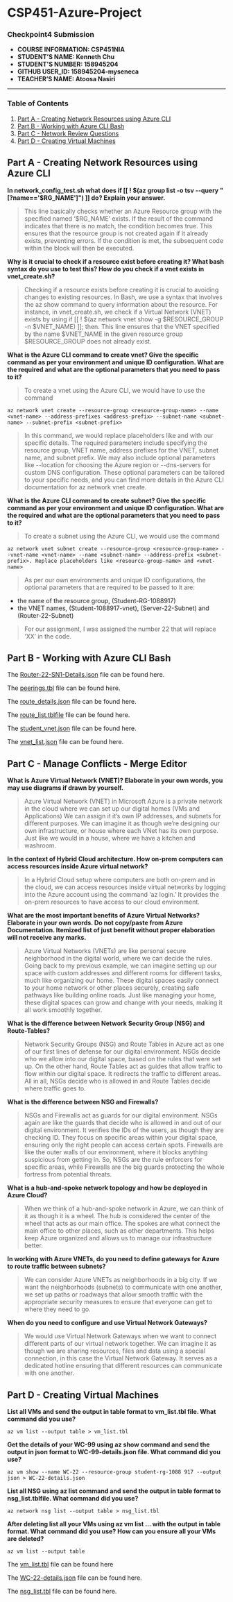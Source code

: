 # CSP451-Azure-Project

### Checkpoint4 Submission

- **COURSE INFORMATION: CSP451NIA**
- **STUDENT’S NAME: Kenneth Chu**
- **STUDENT'S NUMBER: 158945204**
- **GITHUB USER_ID: 158945204-myseneca**
- **TEACHER’S NAME: Atoosa Nasiri**

---

### Table of Contents
1. [Part A - Creating Network Resources using Azure CLI](#Part-A-Creating-Network-Resources-using-Azure-CLI)
2. [Part B - Working with Azure CLI Bash](#header2)
3. [Part C - Network Review Questions](#header3)
4. [Part D - Creating Virtual Machines](#header4)

## Part A - Creating Network Resources using Azure CLI

**In network_config_test.sh what does if [[ ! $(az group list -o tsv --query "[?name=='$RG_NAME']") ]] do? Explain your answer.**

>This line basically checks whether an Azure Resource group with the specified named ‘$RG_NAME’ exists. If the result of the command indicates that there is no match, the condition becomes true. This ensures that the resource group is not created again if it already exists, preventing errors. If the condition is met, the subsequent code within the block will then be executed.

**Why is it crucial to check if a resource exist before creating it? What bash syntax do you use to test this? How do you check if a vnet exists in vnet_create.sh?**

>Checking if a resource exists before creating it is crucial to avoiding changes to existing resources. In Bash, we use a syntax that involves the az <resource-type> show command to query information about the resource. For instance, in vnet_create.sh, we check if a Virtual Network (VNET) exists by using if [[ ! $(az network vnet show -g $RESOURCE_GROUP -n $VNET_NAME) ]]; then. This line ensures that the VNET specified by the name $VNET_NAME in the given resource group $RESOURCE_GROUP does not already exist.

**What is the Azure CLI command to create vnet? Give the specific command as per your environment and unique ID configuration. What are the required and what are the optional parameters that you need to pass to it?**

>To create a vnet using the Azure CLI, we would have to use the command

```
az network vnet create --resource-group <resource-group-name> --name <vnet-name> --address-prefixes <address-prefix> --subnet-name <subnet-name> --subnet-prefix <subnet-prefix>
```

>In this command, we would replace placeholders like <resource-group-name> and <vnet-name> with our specific details. The required parameters include specifying the resource group, VNET name, address prefixes for the VNET, subnet name, and subnet prefix. We may also include optional parameters like --location for choosing the Azure region or --dns-servers for custom DNS configuration. These optional parameters can be tailored to your specific needs, and you can find more details in the Azure CLI documentation for az network vnet create.

**What is the Azure CLI command to create subnet? Give the specific command as per your environment and unique ID configuration. What are the required and what are the optional parameters that you need to pass to it?**

>To create a subnet using the Azure CLI, we would use the command
```
az network vnet subnet create --resource-group <resource-group-name> --vnet-name <vnet-name> --name <subnet-name> --address-prefix <subnet-prefix>. Replace placeholders like <resource-group-name> and <vnet-name>
```

>As per our own environments and unique ID configurations, the optional parameters that are required to be passed to it are:
- the name of the resource group, (Student-RG-1088917)
- the VNET names, (Student-1088917-vnet), (Server-22-Subnet) and (Router-22-Subnet)

>For our assignment, I was assigned the number 22 that will replace ‘XX’ in the code.

## Part B - Working with Azure CLI Bash

The [Router-22-SN1-Details.json](https://github.com/158945204-myseneca/CSP451-Azure-Project/blob/e6e4c2e328aff6f6cec8c8b4be268f1df8c9431f/Checkpoint4/json/Router-22-SN1-Details.json) file can be found here.

The [peerings.tbl](https://github.com/158945204-myseneca/CSP451-Azure-Project/blob/e6e4c2e328aff6f6cec8c8b4be268f1df8c9431f/Checkpoint4/json/peerings.tbl) file can be found here.

The [route_details.json](https://github.com/158945204-myseneca/CSP451-Azure-Project/blob/e6e4c2e328aff6f6cec8c8b4be268f1df8c9431f/Checkpoint4/json/route_details.json) file can be found here.

The [route_list.tblfile](https://github.com/158945204-myseneca/CSP451-Azure-Project/blob/e6e4c2e328aff6f6cec8c8b4be268f1df8c9431f/Checkpoint4/json/route_list.tblfile) file can be found here.

The [student_vnet.json](https://github.com/158945204-myseneca/CSP451-Azure-Project/blob/e6e4c2e328aff6f6cec8c8b4be268f1df8c9431f/Checkpoint4/json/student_vnet.json) file can be found here.

The [vnet_list.json](https://github.com/158945204-myseneca/CSP451-Azure-Project/blob/e6e4c2e328aff6f6cec8c8b4be268f1df8c9431f/Checkpoint4/json/vnet_list.json) file can be found here.

## Part C - Manage Conflicts - Merge Editor

**What is Azure Virtual Network (VNET)? Elaborate in your own words, you may use diagrams if drawn by yourself.**

>Azure Virtual Network (VNET) in Microsoft Azure is a private network in the cloud where we can set up our digital homes (VMs and Applications) We can assign it it’s own IP addresses, and subnets for different purposes. We can imagine it as though we’re designing our own infrastructure, or house where each VNet has its own purpose. Just like we would in a house, where we have a kitchen and washroom.

**In the context of Hybrid Cloud architecture. How on-prem computers can access resources inside Azure virtual network?**

>In a Hybrid Cloud setup where computers are both on-prem and in the cloud, we can access resources inside virtual networks by logging into the Azure account using the command ‘az login.’ It provides the on-prem resources to have access to our cloud environment.

**What are the most important benefits of Azure Virtual Networks? Elaborate in your own words. Do not copy/paste from Azure Documentation. Itemized list of just benefit without proper elaboration will not receive any marks.**

>Azure Virtual Networks (VNETs) are like personal secure neighborhood in the digital world, where we can decide the rules. Going back to my previous example, we can imagine setting up our space with custom addresses and different rooms for different tasks, much like organizing our home. These digital spaces easily connect to your home network or other places securely, creating safe pathways like building online roads. Just like managing your home, these digital spaces can grow and change with your needs, making it all work smoothly together.

**What is the difference between Network Security Group (NSG) and Route-Tables?**

>Network Security Groups (NSG) and Route Tables in Azure act as one of our first lines of defense for our digital environment. NSGs decide who we allow into our digital space, based on the rules that were set up. On the other hand, Route Tables act as guides that allow traffic to flow within our digital space. It redirects the traffic to different areas. All in all, NSGs decide who is allowed in and Route Tables decide where traffic goes to.

**What is the difference between NSG and Firewalls?**

>NSGs and Firewalls act as guards for our digital environment. NSGs again are like the guards that decide who is allowed in and out of our digital environment. It verifies the IDs of the users, as though they are checking ID. They focus on specific areas within your digital space, ensuring only the right people can access certain spots. Firewalls are like the outer walls of our environment, where it blocks anything suspicious from getting in. So, NSGs are the rule enforcers for specific areas, while Firewalls are the big guards protecting the whole fortress from potential threats.

**What is a hub-and-spoke network topology and how be deployed in Azure Cloud?**

>When we think of a hub-and-spoke network in Azure, we can think of it as though it is a wheel. The hub is considered the center of the wheel that acts as our main office. The spokes are what connect the main office to other places, such as other departments. This helps keep Azure organized and allows us to manage our infrastructure better.

**In working with Azure VNETs, do you need to define gateways for Azure to route traffic between subnets?**

>We can consider Azure VNETs as neighborhoods in a big city. If we want the neighborhoods (subnets) to communicate with one another, we set up paths or roadways that allow smooth traffic with the appropriate security measures to ensure that everyone can get to where they need to go.

**When do you need to configure and use Virtual Network Gateways?**

>We would use Virtual Network Gateways when we want to connect different parts of our virtual network together. We can imagine it as though we are sharing resources, files and data using a special connection, in this case the Virtual Network Gateway. It serves as a dedicated hotline ensuring that different resources can communicate with one another.

## Part D - Creating Virtual Machines

**List all VMs and send the output in table format to vm_list.tbl file. What command did you use?**

```
az vm list --output table > vm_list.tbl
```

**Get the details of your WC-99 using az show command and send the output in json format to WC-99-details.json file. What command did you use?**

```
az vm show --name WC-22 --resource-group student-rg-1088 917 --output json > WC-22-details.json
```

**List all NSG using az list command and send the output in table format to nsg_list.tblfile. What command did you use?**

```
az network nsg list --output table > nsg_list.tbl
```

**After deleting list all your VMs using az  vm list ... with the output in table format. What command did you use? How can you ensure all your VMs are deleted?**
```
az vm list --output table
```
The [vm_list.tbl](https://github.com/158945204-myseneca/CSP451-Azure-Project/blob/e6e4c2e328aff6f6cec8c8b4be268f1df8c9431f/Checkpoint4/json/vm_list.tbl) file can be found here

The [WC-22-details.json](https://github.com/158945204-myseneca/CSP451-Azure-Project/blob/e6e4c2e328aff6f6cec8c8b4be268f1df8c9431f/Checkpoint4/json/WC-22-details.json) file can be found here.

The [nsg_list.tbl](https://github.com/158945204-myseneca/CSP451-Azure-Project/blob/e6e4c2e328aff6f6cec8c8b4be268f1df8c9431f/Checkpoint4/json/nsg_list.tbl) file can be found here.
